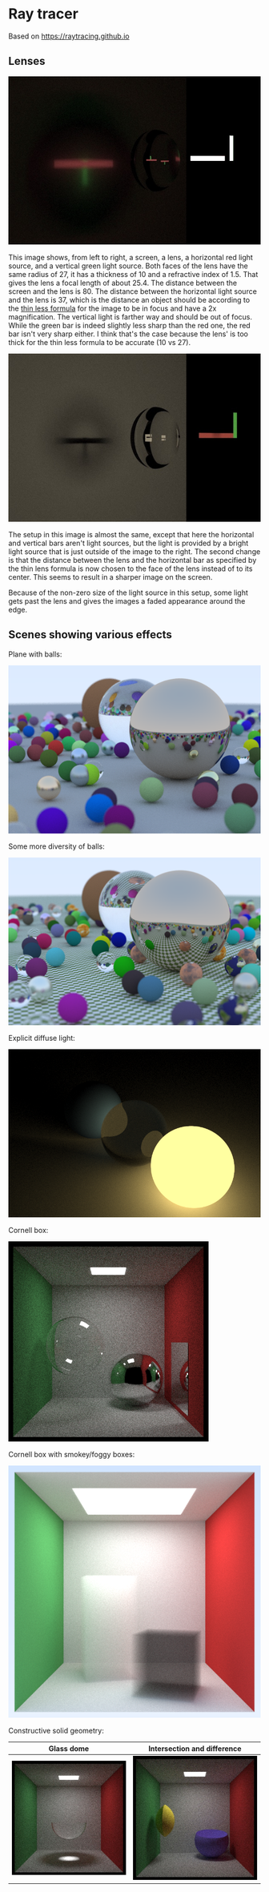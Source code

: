 # Ray tracer

Based on https://raytracing.github.io

## Lenses

![](images/lens-source.jpg)

This image shows, from left to right, a screen, a lens, a horizontal red light source, and a vertical green light source. Both faces of the lens have the same radius of 27, it has a thickness of 10 and a refractive index of 1.5. That gives the lens a focal length of about 25.4. The distance between the screen and the lens is 80. The distance between the horizontal light source and the lens is 37, which is the distance an object should be according to the [thin less formula](https://en.wikipedia.org/wiki/Lens) for the image to be in focus and have a 2x magnification. The vertical light is farther way and should be out of focus. While the green bar is indeed slightly less sharp than the red one, the red bar isn't very sharp either. I think that's the case because the lens' is too thick for the thin less formula to be accurate (10 vs 27).

![](images/lens-silhouette.jpg)

The setup in this image is almost the same, except that here the horizontal and vertical bars aren't light sources, but the light is provided by a bright light source that is just outside of the image to the right. The second change is that the distance between the lens and the horizontal bar as specified by the thin lens formula is now chosen to the face of the lens instead of to its center. This seems to result in a sharper image on the screen. 

Because of the non-zero size of the light source in this setup, some light gets past the lens and gives the images a faded appearance around the edge.

## Scenes showing various effects

Plane with balls:

![](images/plane-with-balls.png)

Some more diversity of balls:

![](images/plane-with-balls-4.png)

Explicit diffuse light:

![](images/spheres-with-light.png)

Cornell box:

![](images/cornell-box-ball-and-bubble.png)

Cornell box with smokey/foggy boxes:

![](images/cornell-box-smoke.png)

Constructive solid geometry:

| Glass dome | Intersection and difference |
| --- | --- |
| ![](images/csg-glass-dome.jpg) | ![](images/csg-balls.jpg) |
